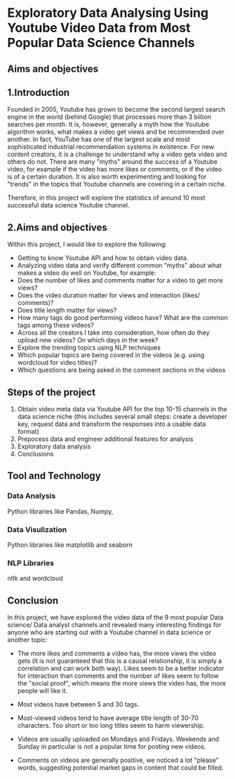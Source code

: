 # Exploratory Data Analysing Using Youtube Video Data from Most Popular Data Science Channels

## Aims and objectives

## 1.Introduction

Founded in 2005, Youtube has grown to become the second largest search engine in the world (behind Google) that processes more than 3 billion searches per month. It is, however, generally a myth how the Youtube algorithm works, what makes a video get views and be recommended over another. In fact, YouTube has one of the largest scale and most sophisticated industrial recommendation systems in existence. For new content creators, it is a challenge to understand why a video gets video and others do not. There are many "myths" around the success of a Youtube video, for example if the video has more likes or comments, or if the video is of a certain duration. It is also worth experimenting and looking for "trends" in the topics that Youtube channels are covering in a certain niche.

Therefore, in this project will explore the statistics of around 10 most successful data science Youtube channel.

## 2.Aims and objectives
Within this project, I would like to explore the following:

- Getting to know Youtube API and how to obtain video data.
- Analyzing video data and verify different common "myths" about what makes a video do well on Youtube, for example:
- Does the number of likes and comments matter for a video to get more views?
- Does the video duration matter for views and interaction (likes/ comments)?
- Does title length matter for views?
- How many tags do good performing videos have? What are the common tags among these videos?
- Across all the creators I take into consideration, how often do they upload new videos? On which days in the week?
- Explore the trending topics using NLP techniques
- Which popular topics are being covered in the videos (e.g. using wordcloud for video titles)?
- Which questions are being asked in the comment sections in the videos
  
## Steps of the project

1. Obtain video meta data via Youtube API for the top 10-15 channels in the data science niche (this includes several small steps: create a developer key, request data and transform the responses into a usable data format)
2. Prepocess data and engineer additional features for analysis
3. Exploratory data analysis
4. Conclusions

## Tool and Technology

### Data Analysis
Python libraries like Pandas, Numpy,
### Data Visulization
Python libraries like matplotlib and seaborn
### NLP Libraries
nltk and wordcloud

## Conclusion
In this project, we have explored the video data of the 9 most popular Data science/ Data analyst channels and revealed many interesting findings for anyone who are starting out with a Youtube channel in data science or another topic:

- The more likes and comments a video has, the more views the video gets (it is not guaranteed that this is a causal relationship, it is simply a correlation and can work both way). Likes seem to be a better indicator for interaction than comments and the number of likes seem to follow the "social proof", which means the more views the video has, the more people will like it.

- Most videos have between 5 and 30 tags.

- Most-viewed videos tend to have average title length of 30-70 characters. Too short or too long titles seem to harm viewership.

- Videos are usually uploaded on Mondays and Fridays. Weekends and Sunday in particular is not a popular time for posting new videos.

- Comments on videos are generally positive, we noticed a lot "please" words, suggesting potential market gaps in content that could be filled.

